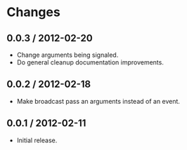 # Changes

## 0.0.3 / 2012-02-20

  - Change arguments being signaled.
  - Do general cleanup documentation improvements.

## 0.0.2 / 2012-02-18

  - Make broadcast pass an arguments instead of an event.

## 0.0.1 / 2012-02-11

  - Initial release.
